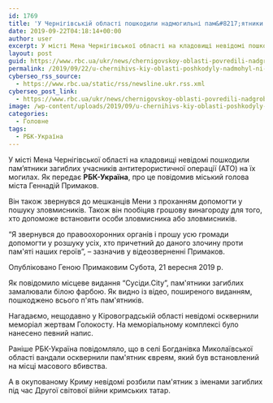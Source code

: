 ```yaml
---
id: 1769
title: 'У Чернігівській області пошкодили надмогильні пам&#8217;ятники учасників АТО'
date: 2019-09-22T04:18:14+00:00
author: user
excerpt: У місті Мена Чернігівської області на кладовищі невідомі пошкодили пам’ятники загиблих учасників антитерористичної операції (АТО) на їх могилах. Як передає РБК-Україна,...
layout: post
guid: https://www.rbc.ua/ukr/news/chernigovskoy-oblasti-povredili-nadgrobnye-1569125593.html
permalink: /2019/09/22/u-chernihivs-kiy-oblasti-poshkodyly-nadmohyl-ni-pamiatnyky-uchasnykiv-ato/
cyberseo_rss_source:
  - https://www.rbc.ua/static/rss/newsline.ukr.rss.xml
cyberseo_post_link:
  - https://www.rbc.ua/ukr/news/chernigovskoy-oblasti-povredili-nadgrobnye-1569125593.html
image: /wp-content/uploads/2019/09/u-chernihivs-kiy-oblasti-poshkodyly-nadmohyl-ni-pamiatnyky-uchasnykiv-ato.jpg
categories:
  - Головне
tags:
  - РБК-Україна
---
```

У місті Мена Чернігівської області на кладовищі невідомі пошкодили пам’ятники загиблих учасників антитерористичної операції (АТО) на їх могилах. Як передає **РБК-Україна**, про це повідомив міський голова міста Геннадій Примаков.

Він також звернувся до мешканців Мени з проханням допомогти у пошуку зловмисників. Також він пообіцяв грошову винагороду для того, хто допоможе встановити особи зловмисника або зловмисників.

&#8220;Я звернувся до правоохоронних органів і прошу усю громади допомогти у розшуку усіх, хто причетний до даного злочину проти пам'яті наших героїв&#8221;, &#8211; зазначив у відеозверненні Примаков.</p> 

Опубліковано Геною Примаковим Субота, 21 вересня 2019 р. 

Як повідомило місцеве видання &#8220;Сусіди.City&#8221;, пам'ятники загиблих замалювали білою фарбою. Як видно із відео, поширеного виданням, пошкоджено всього п'ять пам'ятників.

Нагадаємо, нещодавно у Кіровоградській області невідомі осквернили меморіал жертвам Голокосту. На меморіальному комплексі було нанесено певний напис.

Раніше РБК-Україна повідомляло, що в селі Богданівка Миколаївської області вандали осквернили пам'ятник євреям, який був встановлений на місці масового вбивства.

А в окупованому Криму невідомі розбили пам'ятник з іменами загиблих під час Другої світової війни кримських татар.